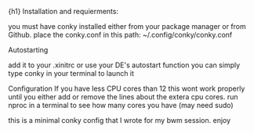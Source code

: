 {h1} Installation and requierments:

you must have conky installed either from your package manager or from Github.
place the conky.conf in this path:
~/.config/conky/conky.conf

Autostarting

add it to your .xinitrc or use your DE's autostart function 
you can simply type conky in your terminal to launch it

Configuration
If you have less CPU cores than 12 this wont work properly until you either add or remove the lines about the extera cpu cores.
run nproc in a terminal to see how many cores you have (may need sudo)

this is a minimal conky config that I wrote for my bwm session. 
enjoy
